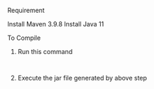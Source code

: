 Requirement 

Install Maven 3.9.8
Install Java 11

To Compile

   1. Run this command
         ```mvn clean compile assembly:single
    

   2. Execute the jar file generated by above step
        ```target/my-app-1.0-SNAPSHOT-jar-with-dependencies.jar com.mycompany.app.App